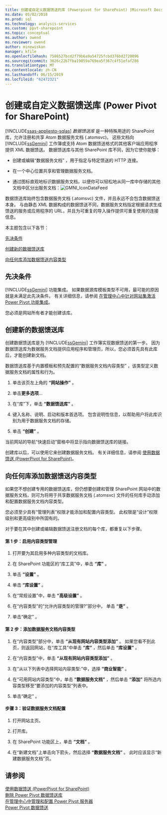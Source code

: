 ```yaml
---
title: 创建或自定义数据馈送的库 (Powerpivot for SharePoint) |Microsoft Docs
ms.date: 05/02/2018
ms.prod: sql
ms.technology: analysis-services
ms.custom: ppvt-sharepoint
ms.topic: conceptual
ms.author: owend
ms.reviewer: owend
author: minewiskan
manager: kfile
ms.openlocfilehash: 7586527bcd2f79b6a9a54725fcbd376bd2720096
ms.sourcegitcommit: 3026c22b7fba19059a769ea5f367c4f51efaf286
ms.translationtype: MT
ms.contentlocale: zh-CN
ms.lasthandoff: 06/15/2019
ms.locfileid: "62472321"
---
```

# <a name="create-or-customize-a-data-feed-library-power-pivot-for-sharepoint"></a>创建或自定义数据馈送库 (Power Pivot for SharePoint)
[!INCLUDE[ssas-appliesto-sqlas](../../includes/ssas-appliesto-sqlas.md)]
  *数据馈送库* 是一种特殊用途的 SharePoint 库，允许注册和共享 Atom 数据服务文档 (.atomsvc)。 这些文档向 [!INCLUDE[ssGemini](../../includes/ssgemini-md.md)] 工作簿或支持 Atom 数据馈送格式的其他客户端应用程序提供 XML 数据馈送。 数据馈送库与其他 SharePoint 库不同，因为它使你能够：  
  
-   创建或编辑“数据服务文档”  ，用于指定与特定馈送的 HTTP 连接。  
  
-   在一个中心位置共享和管理数据服务文档。  
  
-   通过图标直观地标识数据服务文档，以便你可以轻松地从同一库中存储的其他文档中区分出服务文档：![GMNI_IconDataFeed](../../analysis-services/power-pivot-sharepoint/media/gmni-icondatafeed.gif "GMNI_IconDataFeed")  
  
 数据馈送库始终包含数据服务文档 (.atomsvc) 文件，并且永远不会包含数据馈送本身。 与由静态 XML 数据构成的数据馈送不同，数据服务文档指定根据请求生成馈送的服务或应用程序的 URL，并且为可重复的导入操作提供可重复使用的连接信息。  
  
 本主题包含以下各节：  
  
 [先决条件](#prereq)  
  
 [创建新的数据馈送库](#createlib)  
  
 [向任何库添加数据馈送内容类型](#addtolib)  
  
##  <a name="prereq"></a> 先决条件  
 [!INCLUDE[ssGemini](../../includes/ssgemini-md.md)] 功能集成。 如果数据源库模板类型不可用，最可能的原因就是未满足此先决条件。 有关详细信息，请参阅 [在管理中心中针对网站集激活 Power Pivot 功能集成](../../analysis-services/power-pivot-sharepoint/activate-power-pivot-integration-for-site-collections-in-ca.md)。  
  
 您必须是网站所有者才能创建该库。  
  
##  <a name="createlib"></a> 创建新的数据馈送库  
 创建数据馈送库是为 [!INCLUDE[ssGemini](../../includes/ssgemini-md.md)] 工作簿实现数据馈送的第一步。 因为数据馈送库为数据服务文档提供应用程序和管理页，所以，您必须首先具有此库后，才能创建新文档。  
  
 数据馈送库基于内置模板和预先配置的“数据服务文档内容类型”  ，该类型定义数据服务文档的属性和行为。  
  
1.  单击该页左上角的 **“网站操作”** 。  
  
2.  单击**更多选项**...  
  
3.  在“库”下，单击 **“数据馈送库”** 。  
  
4.  键入名称、说明、启动和版本首选项。 包含说明性信息，以帮助用户将此库识别为用于数据服务文档的存储。  
  
5.  单击 **“创建”** 。  
  
 当前网站的导航“快速启动”窗格中将显示指向数据馈送库的链接。  
  
 创建库以后，可以使用它来创建数据服务文档。 有关详细信息，请参阅 [使用数据馈送 (PowerPivot for SharePoint)](../../analysis-services/power-pivot-sharepoint/use-data-feeds-power-pivot-for-sharepoint.md)。  
  
##  <a name="addtolib"></a> 向任何库添加数据馈送内容类型  
 如果您不想创建专用的数据馈送库，但仍想要创建和管理 SharePoint 网站中的数据服务文档，则可为将用于共享数据服务文档 (.atomsvc) 文件的任何库手动添加和配置数据服务文档内容类型。  
  
 您必须至少具有“管理列表”权限才能添加和配置内容类型。 此权限是“设计”权限级别和更高级别中所固有的。  
  
 对于要在其中创建或编辑数据馈送注册文档的每个库，都重复以下步骤。  
  
#### <a name="step-1-enable-content-type-management"></a>第 1 步：启用内容类型管理  
  
1.  打开要为其启用多种内容类型的文档库。  
  
2.  在 SharePoint 功能区的“库工具”中，单击 **“库”** 。  
  
3.  单击 **“设置”** 。  
  
4.  单击 **“库设置”** 。  
  
5.  在“常规设置”中，单击 **“高级设置”** 。  
  
6.  在“内容类型”的“允许内容类型的管理?”部分中， 单击 **“是”** 。  
  
7.  单击“确定”  。  
  
#### <a name="step-2-add-the-data-service-document-content-type"></a>第 2 步：添加数据服务文档内容类型  
  
1.  在“内容类型”部分中，单击 **“从现有网站内容类型添加”** 。 如果您看不到此页，则返回网站，在“库工具”中单击 **“库”** ，然后单击 **“库设置”** 。  
  
2.  在“内容类型”中，单击 **“从现有网站内容类型添加”** 。  
  
3.  在“从以下列表中选择网站内容类型:”中，选择 **“商业智能”** 。  
  
4.  在“可用网站内容类型”中，单击 **“数据服务文档”** ，然后单击 **“添加”** 将所选内容类型移至“要添加的内容类型”列表中。  
  
5.  单击“确定”  。  
  
#### <a name="step-3-verify-data-service-document-configuration"></a>步骤 3：验证数据服务文档配置  
  
1.  打开网站主页。  
  
2.  打开库。  
  
3.  在 SharePoint 功能区上，单击 **“文档”** 。  
  
4.  在“新建文档”上单击向下箭头，然后选择 **“数据服务文档”** 。 此时应该显示“新建数据服务文档”页。  
  
## <a name="see-also"></a>请参阅  
 [使用数据馈送 (PowerPivot for SharePoint)](../../analysis-services/power-pivot-sharepoint/use-data-feeds-power-pivot-for-sharepoint.md)   
 [删除 Power Pivot 数据馈送库](../../analysis-services/power-pivot-sharepoint/delete-a-power-pivot-data-feed-library.md)   
 [在管理中心中管理和配置 Power Pivot 服务器](../../analysis-services/power-pivot-sharepoint/power-pivot-server-administration-and-configuration-in-central-administration.md)   
 [Power Pivot 数据馈送](../../analysis-services/power-pivot-sharepoint/power-pivot-data-feeds.md)  
  
  
